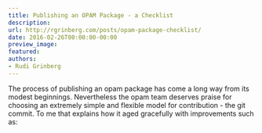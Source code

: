 ```yaml
---
title: Publishing an OPAM Package - a Checklist
description:
url: http://rgrinberg.com/posts/opam-package-checklist/
date: 2016-02-26T00:00:00-00:00
preview_image:
featured:
authors:
- Rudi Grinberg
---
```


<p>The process of publishing an opam package has come a long way from its
modest beginnings. Nevertheless the opam team deserves praise for
choosing an extremely simple and flexible model for contribution - the
git commit. To me that explains how it aged gracefully with improvements
such as:</p>

